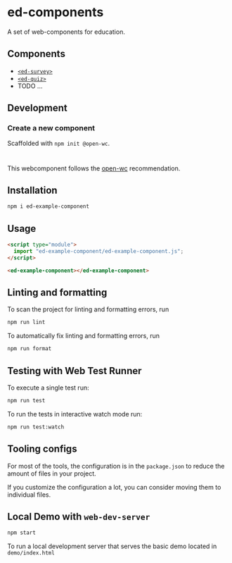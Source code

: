 # ed-components

A set of web-components for education.

## Components

- [`<ed-survey>`](./ed-survey/)
- [`<ed-quiz>`](./ed-quiz/)
- TODO ...

## Development

### Create a new component

Scaffolded with `npm init @open-wc`.

# <ed-example-component>

This webcomponent follows the [open-wc](https://github.com/open-wc/open-wc) recommendation.

## Installation

```bash
npm i ed-example-component
```

## Usage

```html
<script type="module">
  import "ed-example-component/ed-example-component.js";
</script>

<ed-example-component></ed-example-component>
```

## Linting and formatting

To scan the project for linting and formatting errors, run

```bash
npm run lint
```

To automatically fix linting and formatting errors, run

```bash
npm run format
```

## Testing with Web Test Runner

To execute a single test run:

```bash
npm run test
```

To run the tests in interactive watch mode run:

```bash
npm run test:watch
```

## Tooling configs

For most of the tools, the configuration is in the `package.json` to reduce the amount of files in your project.

If you customize the configuration a lot, you can consider moving them to individual files.

## Local Demo with `web-dev-server`

```bash
npm start
```

To run a local development server that serves the basic demo located in `demo/index.html`
